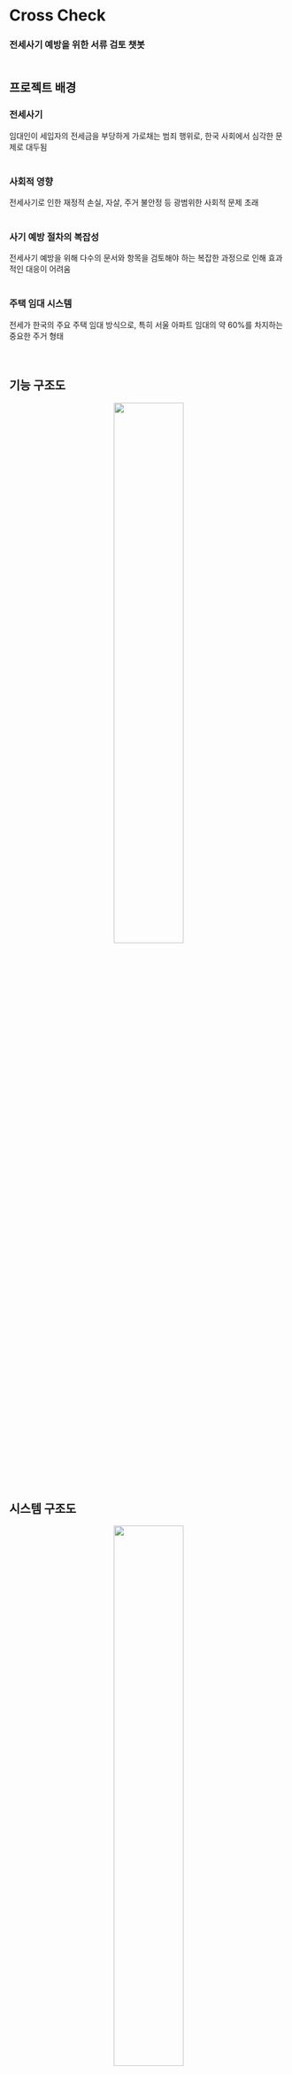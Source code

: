 # Cross Check
### 전세사기 예방을 위한 서류 검토 챗봇 <br><br>

## 프로젝트 배경
### 전세사기
임대인이 세입자의 전세금을 부당하게 가로채는 범죄 행위로, 한국 사회에서 심각한 문제로 대두됨<br><br>

### 사회적 영향
전세사기로 인한 재정적 손실, 자살, 주거 불안정 등 광범위한 사회적 문제 초래<br><br>

### 사기 예방 절차의 복잡성
전세사기 예방을 위해 다수의 문서와 항목을 검토해야 하는 복잡한 과정으로 인해 효과적인 대응이 어려움<br><br>

### 주택 임대 시스템
전세가 한국의 주요 주택 임대 방식으로, 특히 서울 아파트 임대의 약 60%를 차지하는 중요한 주거 형태<br><br><br>

## 기능 구조도
<p align="center">
    <img src="https://github.com/user-attachments/assets/f6f0f364-ad03-4f2d-a142-13dce04e1df9" width="50%">
</p>

## 시스템 구조도
<p align="center">
  <img src="https://github.com/user-attachments/assets/0b96d175-8000-4fc4-bc8f-0a0b683a3226" width="50%">
  <img src="https://github.com/user-attachments/assets/9a9e24cd-5f1a-404c-91ac-8134d5ae7e76" width="50%">
</p>


## WBS
![WBS](https://github.com/user-attachments/assets/d87a8036-3554-42c1-b9c1-d298dc522259) <br><br>
